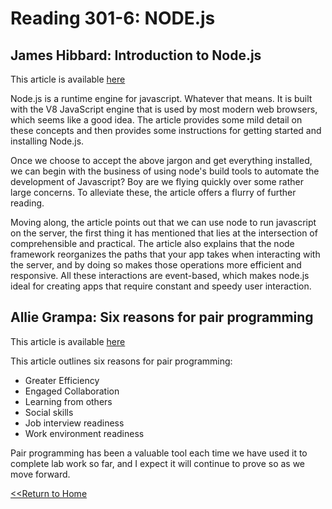 # Reading 301-6: NODE.js 

## James Hibbard: Introduction to Node.js
This article is available [here](https://www.sitepoint.com/an-introduction-to-node-js/)

Node.js is a runtime engine for javascript. Whatever that means. It is built with the V8 JavaScript engine that is used by most modern web browsers, which seems like a good idea. The article provides some mild detail on these concepts and then provides some instructions for getting started and installing Node.js. 

Once we choose to accept the above jargon and get everything installed, we can begin with the business of using node's build tools to automate the development of Javascript? Boy are we flying quickly over some rather large concerns. To alleviate these, the article offers a flurry of further reading. 

Moving along, the article points out that we can use node to run javascript on the server, the first thing it has mentioned that lies at the intersection of comprehensible and practical. The article also explains that the node framework reorganizes the paths that your app takes when interacting with the server, and by doing so makes those operations more efficient and responsive. All these interactions are event-based, which makes node.js ideal for creating apps that require constant and speedy user interaction. 

## Allie Grampa: Six reasons for pair programming
This article is available [here](https://www.codefellows.org/blog/6-reasons-for-pair-programming/)

This article outlines six reasons for pair programming: 

- Greater Efficiency
- Engaged Collaboration
- Learning from others
- Social skills
- Job interview readiness
- Work environment readiness

Pair programming has been a valuable tool each time we have used it to complete lab work so far, and I expect it will continue to prove so as we move forward. 

[<<Return to Home](../README.md) 